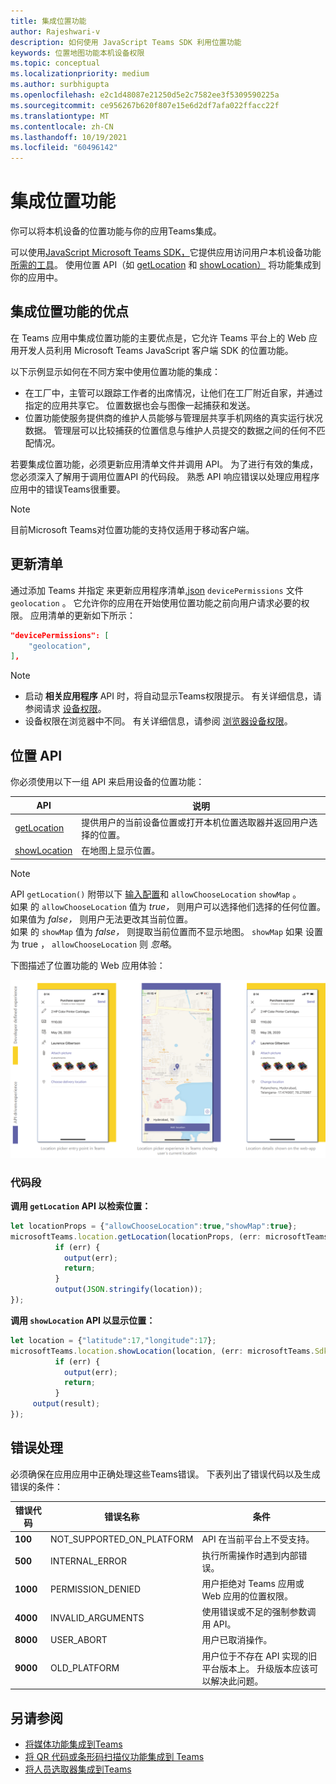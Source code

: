 ```yaml
---
title: 集成位置功能
author: Rajeshwari-v
description: 如何使用 JavaScript Teams SDK 利用位置功能
keywords: 位置地图功能本机设备权限
ms.topic: conceptual
ms.localizationpriority: medium
ms.author: surbhigupta
ms.openlocfilehash: e2c1d48087e21250d5e2c7582ee3f5309590225a
ms.sourcegitcommit: ce956267b620f807e15e6d2df7afa022ffacc22f
ms.translationtype: MT
ms.contentlocale: zh-CN
ms.lasthandoff: 10/19/2021
ms.locfileid: "60496142"
---
```

# <a name="integrate-location-capabilities"></a>集成位置功能 

你可以将本机设备的位置功能与你的应用Teams集成。  

可以使用[JavaScript Microsoft Teams SDK，](/javascript/api/overview/msteams-client?view=msteams-client-js-latest&preserve-view=true)它提供应用访问用户本机设备功能[所需的工具](native-device-permissions.md)。 使用位置 API（如 [getLocation](/javascript/api/@microsoft/teams-js/microsoftteams.location?view=msteams-client-js-latest#getLocation_LocationProps___error__SdkError__location__Location_____void_&preserve-view=true) 和 [showLocation）](/javascript/api/@microsoft/teams-js/microsoftteams.location?view=msteams-client-js-latest#showLocation_Location___error__SdkError__status__boolean_____void_&preserve-view=true) 将功能集成到你的应用中。 

## <a name="advantages-of-integrating-location-capabilities"></a>集成位置功能的优点

在 Teams 应用中集成位置功能的主要优点是，它允许 Teams 平台上的 Web 应用开发人员利用 Microsoft Teams JavaScript 客户端 SDK 的位置功能。 

以下示例显示如何在不同方案中使用位置功能的集成：
* 在工厂中，主管可以跟踪工作者的出席情况，让他们在工厂附近自家，并通过指定的应用共享它。 位置数据也会与图像一起捕获和发送。
* 位置功能使服务提供商的维护人员能够与管理层共享手机网络的真实运行状况数据。 管理层可以比较捕获的位置信息与维护人员提交的数据之间的任何不匹配情况。

若要集成位置功能，必须更新应用清单文件并调用 API。 为了进行有效的集成，您必须深入了解用于调用位置[](#code-snippets)API 的代码段。 熟悉 API 响应错误以处理应用程序[](#error-handling)应用中的错误Teams很重要。

> [!NOTE] 
> 目前Microsoft Teams对位置功能的支持仅适用于移动客户端。

## <a name="update-manifest"></a>更新清单

通过添加 Teams 并指定 来更新应用程序清单[.json](../../resources/schema/manifest-schema.md#devicepermissions) `devicePermissions` 文件 `geolocation` 。 它允许你的应用在开始使用位置功能之前向用户请求必要的权限。 应用清单的更新如下所示：

``` json
"devicePermissions": [
    "geolocation",
],
```

> [!NOTE]
> * 启动 **相关应用程序** API 时，将自动显示Teams权限提示。 有关详细信息，请参阅请求 [设备权限](native-device-permissions.md)。    
> * 设备权限在浏览器中不同。 有关详细信息，请参阅 [浏览器设备权限](browser-device-permissions.md)。   

## <a name="location-apis"></a>位置 API

你必须使用以下一组 API 来启用设备的位置功能：

| API      | 说明   |
| --- | --- |
|[getLocation](/javascript/api/@microsoft/teams-js/microsoftteams.location?view=msteams-client-js-latest#getLocation_LocationProps___error__SdkError__location__Location_____void_&preserve-view=true) | 提供用户的当前设备位置或打开本机位置选取器并返回用户选择的位置。 |
|[showLocation](/javascript/api/@microsoft/teams-js/microsoftteams.location?view=msteams-client-js-latest#showLocation_Location___error__SdkError__status__boolean_____void_&preserve-view=true) | 在地图上显示位置。 |

> [!NOTE]
> API `getLocation()` 附带以下 [输入配置](/javascript/api/@microsoft/teams-js/locationprops?view=msteams-client-js-latest&preserve-view=true)和 `allowChooseLocation` `showMap` 。 <br/> 如果 的 `allowChooseLocation` 值为 *true，* 则用户可以选择他们选择的任何位置。<br/>  如果值为 *false，* 则用户无法更改其当前位置。<br/> 如果 的 `showMap` 值为 *false，* 则提取当前位置而不显示地图。 `showMap` 如果 设置为 true ， `allowChooseLocation` 则 *忽略*。

下图描述了位置功能的 Web 应用体验：

![位置功能的 Web 应用体验](../../assets/images/tabs/location-capability.png)

### <a name="code-snippets"></a>代码段

**调用 `getLocation` API 以检索位置：**

```javascript
let locationProps = {"allowChooseLocation":true,"showMap":true};
microsoftTeams.location.getLocation(locationProps, (err: microsoftTeams.SdkError, location: microsoftTeams.location.Location) => {
          if (err) {
            output(err);
            return;
          }
          output(JSON.stringify(location));
});
```

**调用 `showLocation` API 以显示位置：**

```javascript
let location = {"latitude":17,"longitude":17};
microsoftTeams.location.showLocation(location, (err: microsoftTeams.SdkError, result: boolean) => {
          if (err) {
            output(err);
            return;
          }
     output(result);
});
```

## <a name="error-handling"></a>错误处理

必须确保在应用应用中正确处理这些Teams错误。 下表列出了错误代码以及生成错误的条件： 

|错误代码 |  错误名称     | 条件|
| --------- | --------------- | -------- |
| **100** | NOT_SUPPORTED_ON_PLATFORM | API 在当前平台上不受支持。|
| **500** | INTERNAL_ERROR | 执行所需操作时遇到内部错误。|
| **1000** | PERMISSION_DENIED |用户拒绝对 Teams 应用或 Web 应用的位置权限。|
| **4000** | INVALID_ARGUMENTS | 使用错误或不足的强制参数调用 API。|
| **8000** | USER_ABORT |用户已取消操作。|
| **9000** | OLD_PLATFORM | 用户位于不存在 API 实现的旧平台版本上。 升级版本应该可以解决此问题。|

## <a name="see-also"></a>另请参阅

* [将媒体功能集成到Teams](mobile-camera-image-permissions.md)
* [将 QR 代码或条形码扫描仪功能集成到 Teams](qr-barcode-scanner-capability.md)
* [将人员选取器集成到Teams](people-picker-capability.md)
